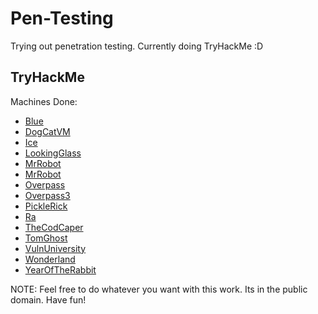 # Pen-Testing
Trying out penetration testing. Currently doing TryHackMe :D

## TryHackMe
Machines Done:

- [Blue](./TryHackMe/Blue.md)
- [DogCatVM](./TryHackMe/DogCatVM.md)
- [Ice](./TryHackMe/Ice.md)
- [LookingGlass](./TryHackMe/LookingGlass.md)
- [MrRobot](./TryHackMe/MrRobot.md)
- [MrRobot](./MrRobot.md)
- [Overpass](./TryHackMe/Overpass.md)
- [Overpass3](./TryHackMe/Overpass3.md)
- [PickleRick](./TryHackMe/PickleRick.md)
- [Ra](./TryHackMe/Ra.md)
- [TheCodCaper](./TryHackMe/TheCodCaper.md)
- [TomGhost](./TryHackMe/TomGhost.md)
- [VulnUniversity](./TryHackMe/VulnUniversity.md)
- [Wonderland](./TryHackMe/Wonderland.md)
- [YearOfTheRabbit](./TryHackMe/YearOfTheRabbit.md)

NOTE: Feel free to do whatever you want with this work. Its in the public domain. Have fun!
